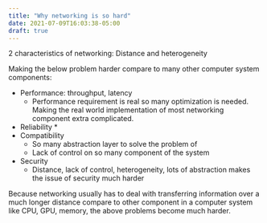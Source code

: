 ```yaml
---
title: "Why networking is so hard"
date: 2021-07-09T16:03:38-05:00
draft: true
---
```


2 characteristics of networking: Distance and heterogeneity

Making the below problem harder compare to many other computer system components:
* Performance: throughput, latency
  * Performance requirement is real so many optimization is needed. Making the real world implementation of most networking component extra complicated.
* Reliability
  * 
* Compatibility
  * So many abstraction layer to solve the problem of
  * Lack of control on so many component of the system
* Security
  * Distance, lack of control, heterogeneity, lots of abstraction makes the issue of security much harder

Because networking usually has to deal with transferring information over a much longer distance compare to other component in a computer system like CPU, GPU, memory, the above problems become much harder.